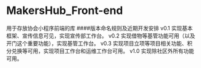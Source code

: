 # MakersHub_Front-end
用于存放协会小程序前端的库 
####版本命名规则及近期开发安排
v0.1 实现基本框架、宣传信息可见，实现宣传部工作台。
v0.2 实现借物等基管功能可用（以及开门这个重要功能），实现基管工作台。
v0.3 实现项目立项等项目相关功能、积分兑换等可用，实现项目工作台和运维工作台可用。
v1.0 实现除社区外所有功能可用。

